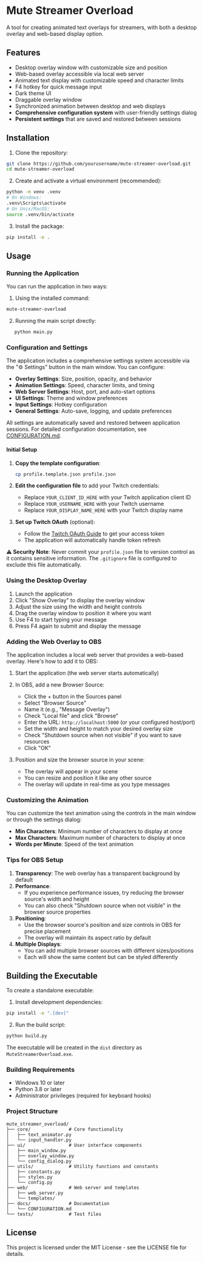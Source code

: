 # Mute Streamer Overload

A tool for creating animated text overlays for streamers, with both a desktop overlay and web-based display option.

## Features

- Desktop overlay window with customizable size and position
- Web-based overlay accessible via local web server
- Animated text display with customizable speed and character limits
- F4 hotkey for quick message input
- Dark theme UI
- Draggable overlay window
- Synchronized animation between desktop and web displays
- **Comprehensive configuration system** with user-friendly settings dialog
- **Persistent settings** that are saved and restored between sessions

## Installation

1. Clone the repository:
```bash
git clone https://github.com/yourusername/mute-streamer-overload.git
cd mute-streamer-overload
```

2. Create and activate a virtual environment (recommended):
```bash
python -m venv .venv
# On Windows:
.venv\Scripts\activate
# On Unix/MacOS:
source .venv/bin/activate
```

3. Install the package:
```bash
pip install -e .
```

## Usage

### Running the Application

You can run the application in two ways:

1. Using the installed command:
```bash
mute-streamer-overload
```

2. Running the main script directly:
```bash
   python main.py
   ```

### Configuration and Settings

The application includes a comprehensive settings system accessible via the "⚙ Settings" button in the main window. You can configure:

- **Overlay Settings**: Size, position, opacity, and behavior
- **Animation Settings**: Speed, character limits, and timing
- **Web Server Settings**: Host, port, and auto-start options
- **UI Settings**: Theme and window preferences
- **Input Settings**: Hotkey configuration
- **General Settings**: Auto-save, logging, and update preferences

All settings are automatically saved and restored between application sessions. For detailed configuration documentation, see [CONFIGURATION.md](mute_streamer_overload/docs/CONFIGURATION.md).

#### Initial Setup

1. **Copy the template configuration**:
   ```bash
   cp profile.template.json profile.json
   ```

2. **Edit the configuration file** to add your Twitch credentials:
   - Replace `YOUR_CLIENT_ID_HERE` with your Twitch application client ID
   - Replace `YOUR_USERNAME_HERE` with your Twitch username
   - Replace `YOUR_DISPLAY_NAME_HERE` with your Twitch display name

3. **Set up Twitch OAuth** (optional):
   - Follow the [Twitch OAuth Guide](TWITCH_OAUTH_GUIDE.md) to get your access token
   - The application will automatically handle token refresh

**⚠️ Security Note**: Never commit your `profile.json` file to version control as it contains sensitive information. The `.gitignore` file is configured to exclude this file automatically.

### Using the Desktop Overlay

1. Launch the application
2. Click "Show Overlay" to display the overlay window
3. Adjust the size using the width and height controls
4. Drag the overlay window to position it where you want
5. Use F4 to start typing your message
6. Press F4 again to submit and display the message

### Adding the Web Overlay to OBS

The application includes a local web server that provides a web-based overlay. Here's how to add it to OBS:

1. Start the application (the web server starts automatically)
2. In OBS, add a new Browser Source:
   - Click the + button in the Sources panel
   - Select "Browser Source"
   - Name it (e.g., "Message Overlay")
   - Check "Local file" and click "Browse"
   - Enter the URL: `http://localhost:5000` (or your configured host/port)
   - Set the width and height to match your desired overlay size
   - Check "Shutdown source when not visible" if you want to save resources
   - Click "OK"

3. Position and size the browser source in your scene:
   - The overlay will appear in your scene
   - You can resize and position it like any other source
   - The overlay will update in real-time as you type messages

### Customizing the Animation

You can customize the text animation using the controls in the main window or through the settings dialog:

- **Min Characters**: Minimum number of characters to display at once
- **Max Characters**: Maximum number of characters to display at once
- **Words per Minute**: Speed of the text animation

### Tips for OBS Setup

1. **Transparency**: The web overlay has a transparent background by default
2. **Performance**: 
   - If you experience performance issues, try reducing the browser source's width and height
   - You can also check "Shutdown source when not visible" in the browser source properties
3. **Positioning**:
   - Use the browser source's position and size controls in OBS for precise placement
   - The overlay will maintain its aspect ratio by default
4. **Multiple Displays**:
   - You can add multiple browser sources with different sizes/positions
   - Each will show the same content but can be styled differently

## Building the Executable

To create a standalone executable:

1. Install development dependencies:
```bash
pip install -e ".[dev]"
```

2. Run the build script:
```bash
python build.py
```

The executable will be created in the `dist` directory as `MuteStreamerOverload.exe`.

### Building Requirements

- Windows 10 or later
- Python 3.8 or later
- Administrator privileges (required for keyboard hooks)

### Project Structure

```
mute_streamer_overload/
├── core/              # Core functionality
│   ├── text_animator.py
│   └── input_handler.py
├── ui/                # User interface components
│   ├── main_window.py
│   ├── overlay_window.py
│   └── config_dialog.py
├── utils/             # Utility functions and constants
│   ├── constants.py
│   ├── styles.py
│   └── config.py
├── web/               # Web server and templates
│   ├── web_server.py
│   └── templates/
├── docs/              # Documentation
│   └── CONFIGURATION.md
└── tests/             # Test files
```

## License

This project is licensed under the MIT License - see the LICENSE file for details.
